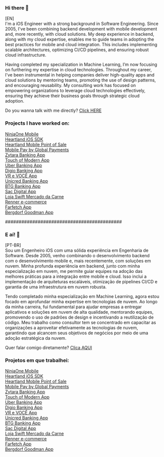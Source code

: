### Hi there 👋

[EN] <br/>
I'm a iOS Engineer with a strong background in Software Engineering. Since 2005, I've been combining backend development with mobile development and, more recently, with cloud solutions. My deep experience in backend, along with my cloud expertise, enables me to guide teams in adopting the best practices for mobile and cloud integration. This includes implementing scalable architectures, optimizing CI/CD pipelines, and ensuring robust cloud infrastructure.

Having completed my specialization in Machine Learning, I’m now focusing on furthering my expertise in cloud technologies. Throughout my career, I've been instrumental in helping companies deliver high-quality apps and cloud solutions by mentoring teams, promoting the use of design patterns, and encouraging reusability. My consulting work has focused on empowering organizations to leverage cloud technologies effectively, ensuring they achieve their business goals through strategic cloud adoption.

Do you wanna talk with me directly?
<a href= "https://api.whatsapp.com/send?phone=5571991306561&text=Hi%20Renato.%20Dude!%20I%20was%20seeing%20your%20resume%20and%20i%20was%20love%20it!%20Can%20we%20talk%3F" target="_blank">Click HERE</a>

### Projects I have worked on: <br/>

<a href="https://apps.apple.com/us/app/ninjaone-mobile/id1416138607" target="_blank">NinjaOne Mobile</a> <br/>
<a href="https://github.com/hps/heartland-ios" target="_blank">Heartland iOS SDK</a> <br/>
<a href="https://apps.apple.com/br/app/heartland-mobile-point-of-sale/id1455676492" target="_blank">Heartland Mobile Point of Sale</a> <br/>
<a href="https://apps.apple.com/br/app/mobile-pay-by-global-payments/id1029208223" target="_blank">Mobile Pay by Global Payments</a> <br/>
<a href="https://apps.apple.com/us/app/zytara-digital-banking/id1552031706" target="_blank">Zytara Banking App</a> <br/>
<a href="https://apps.apple.com/us/app/touch-of-modern/id567647280" target="_blank">Touch of Modern App</a> <br/>
<a href="https://apps.apple.com/br/app/uber-conta/id1550784531" target="_blank"> Uber Banking App</a><br/> 
<a href="https://apps.apple.com/br/app/digio-seu-cartão-de-crédito/id1128793569" target="_blank">Digio Banking App</a> <br/>
<a href="https://apps.apple.com/pt/app/vr-e-você/id667577139" target="_blank">VR e VOCÊ App</a> <br/>
<a href="https://apps.apple.com/br/app/unicred-mobile/id955807456" target="_blank">Unicred Banking App</a> <br/>
<a href="https://apps.apple.com/br/app/btg-pactual-banking/id1467956990?l=en" target="_blank">BTG Banking App</a> <br/>
<a href="https://apps.apple.com/br/app/sac-digital/id1400971098" target="_blank">Sac Digital App</a> <br/>
<a href="https://apps.apple.com/th/app/loja-swift/id1034589272" target="_blank">Loja Swift Mercado da Carne</a> <br/>
<a href="https://apps.apple.com/br/app/lojas-renner-comprar-roupas/id567763947" target="_blank">Renner e-commerce</a> <br/>
<a href="https://apps.apple.com/us/app/farfetch-designer-shopping/id906698760" target="_blank">Farfetch App<a> <br/>
<a href="https://apps.apple.com/us/app/bergdorf-goodman/id1484296650" target="_blank">Bergdorf Goodman App<a> <br/>



###########################################

### E aí! 👋

[PT-BR] <br/>
Sou um Engenheiro iOS com uma sólida experiência em Engenharia de Software. Desde 2005, venho combinando o desenvolvimento backend com o desenvolvimento mobile e, mais recentemente, com soluções em nuvem. Minha profunda experiência em backend, junto com minha especialização em nuvem, me permite guiar equipes na adoção das melhores práticas para a integração entre mobile e cloud. Isso inclui a implementação de arquiteturas escaláveis, otimização de pipelines CI/CD e garantia de uma infraestrutura em nuvem robusta.

Tendo completado minha especialização em Machine Learning, agora estou focado em aprofundar minha expertise em tecnologias de nuvem. Ao longo da minha carreira, fui fundamental para ajudar empresas a entregar aplicativos e soluções em nuvem de alta qualidade, mentorando equipes, promovendo o uso de padrões de design e incentivando a reutilização de código. Meu trabalho como consultor tem se concentrado em capacitar as organizações a aproveitar efetivamente as tecnologias de nuvem, garantindo que alcancem seus objetivos de negócios por meio de uma adoção estratégica da nuvem.

Quer falar comigo diretamente?
<a href="https://api.whatsapp.com/send?phone=5571991306561&text=E%20a%C3%AD%20Renato.%20Cara.%20Adorei%20seu%20curr%C3%ADculo!%20Podemos%20conversar%3F" target="_blank">Clica AQUI</a>
  
### Projetos em que trabalhei: <br/>

<a href="https://apps.apple.com/us/app/ninjaone-mobile/id1416138607" target="_blank">NinjaOne Mobile</a> <br/>
<a href="https://github.com/hps/heartland-ios" target="_blank">Heartland iOS SDK</a> <br/>
<a href="https://apps.apple.com/br/app/heartland-mobile-point-of-sale/id1455676492" target="_blank">Heartland Mobile Point of Sale</a> <br/>
<a href="https://apps.apple.com/br/app/mobile-pay-by-global-payments/id1029208223" target="_blank">Mobile Pay by Global Payments</a> <br/>
<a href="https://apps.apple.com/us/app/zytara-digital-banking/id1552031706" target="_blank">Zytara Banking App</a> <br/>
<a href="https://apps.apple.com/us/app/touch-of-modern/id567647280" target="_blank">Touch of Modern App</a> <br/>
<a href="https://apps.apple.com/br/app/uber-conta/id1550784531" target="_blank"> Uber Banking App</a><br/> 
<a href="https://apps.apple.com/br/app/digio-seu-cartão-de-crédito/id1128793569" target="_blank">Digio Banking App</a> <br/>
<a href="https://apps.apple.com/pt/app/vr-e-você/id667577139" target="_blank">VR e VOCÊ App</a> <br/>
<a href="https://apps.apple.com/br/app/unicred-mobile/id955807456" target="_blank">Unicred Banking App</a> <br/>
<a href="https://apps.apple.com/br/app/btg-pactual-banking/id1467956990?l=en" target="_blank">BTG Banking App</a> <br/>
<a href="https://apps.apple.com/br/app/sac-digital/id1400971098" target="_blank">Sac Digital App</a> <br/>
<a href="https://apps.apple.com/th/app/loja-swift/id1034589272" target="_blank">Loja Swift Mercado da Carne</a> <br/>
<a href="https://apps.apple.com/br/app/lojas-renner-comprar-roupas/id567763947" target="_blank">Renner e-commerce</a> <br/>
<a href="https://apps.apple.com/us/app/farfetch-designer-shopping/id906698760" target="_blank">Farfetch App<a> <br/>
<a href="https://apps.apple.com/us/app/bergdorf-goodman/id1484296650" target="_blank">Bergdorf Goodman App<a> <br/>

